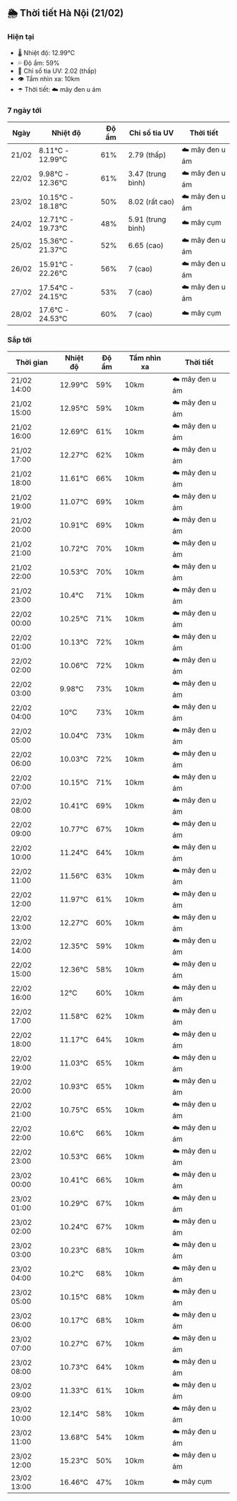 ## 🌦️ Thời tiết Hà Nội (21/02)

### Hiện tại

- 🌡️ Nhiệt độ: 12.99℃
- 💦 Độ ẩm: 59%
- 🌟 Chỉ số tia UV: 2.02 (thấp)
- 👁️ Tầm nhìn xa: 10km
- ☂️ Thời tiết: ☁️ mây đen u ám

### 7 ngày tới

| Ngày | Nhiệt độ | Độ ẩm | Chỉ số tia UV | Thời tiết |
| --- | --- | --- | --- | --- |
| 21/02 | 8.11℃ - 12.99℃ | 61% | 2.79 (thấp) | ☁️ mây đen u ám |
| 22/02 | 9.98℃ - 12.36℃ | 61% | 3.47 (trung bình) | ☁️ mây đen u ám |
| 23/02 | 10.15℃ - 18.18℃ | 50% | 8.02 (rất cao) | ☁️ mây đen u ám |
| 24/02 | 12.71℃ - 19.73℃ | 48% | 5.91 (trung bình) | ☁️ mây cụm |
| 25/02 | 15.36℃ - 21.37℃ | 52% | 6.65 (cao) | ☁️ mây đen u ám |
| 26/02 | 15.91℃ - 22.26℃ | 56% | 7 (cao) | ☁️ mây đen u ám |
| 27/02 | 17.54℃ - 24.15℃ | 53% | 7 (cao) | ☁️ mây đen u ám |
| 28/02 | 17.6℃ - 24.53℃ | 60% | 7 (cao) | ☁️ mây cụm |

### Sắp tới

| Thời gian | Nhiệt độ | Độ ẩm | Tầm nhìn xa | Thời tiết |
| --- | --- | --- | --- | --- |
| 21/02 14:00 | 12.99℃ | 59% | 10km | ☁️ mây đen u ám |
| 21/02 15:00 | 12.95℃ | 59% | 10km | ☁️ mây đen u ám |
| 21/02 16:00 | 12.69℃ | 61% | 10km | ☁️ mây đen u ám |
| 21/02 17:00 | 12.27℃ | 62% | 10km | ☁️ mây đen u ám |
| 21/02 18:00 | 11.61℃ | 66% | 10km | ☁️ mây đen u ám |
| 21/02 19:00 | 11.07℃ | 69% | 10km | ☁️ mây đen u ám |
| 21/02 20:00 | 10.91℃ | 69% | 10km | ☁️ mây đen u ám |
| 21/02 21:00 | 10.72℃ | 70% | 10km | ☁️ mây đen u ám |
| 21/02 22:00 | 10.53℃ | 70% | 10km | ☁️ mây đen u ám |
| 21/02 23:00 | 10.4℃ | 71% | 10km | ☁️ mây đen u ám |
| 22/02 00:00 | 10.25℃ | 71% | 10km | ☁️ mây đen u ám |
| 22/02 01:00 | 10.13℃ | 72% | 10km | ☁️ mây đen u ám |
| 22/02 02:00 | 10.06℃ | 72% | 10km | ☁️ mây đen u ám |
| 22/02 03:00 | 9.98℃ | 73% | 10km | ☁️ mây đen u ám |
| 22/02 04:00 | 10℃ | 73% | 10km | ☁️ mây đen u ám |
| 22/02 05:00 | 10.04℃ | 73% | 10km | ☁️ mây đen u ám |
| 22/02 06:00 | 10.03℃ | 72% | 10km | ☁️ mây đen u ám |
| 22/02 07:00 | 10.15℃ | 71% | 10km | ☁️ mây đen u ám |
| 22/02 08:00 | 10.41℃ | 69% | 10km | ☁️ mây đen u ám |
| 22/02 09:00 | 10.77℃ | 67% | 10km | ☁️ mây đen u ám |
| 22/02 10:00 | 11.24℃ | 64% | 10km | ☁️ mây đen u ám |
| 22/02 11:00 | 11.56℃ | 63% | 10km | ☁️ mây đen u ám |
| 22/02 12:00 | 11.97℃ | 61% | 10km | ☁️ mây đen u ám |
| 22/02 13:00 | 12.27℃ | 60% | 10km | ☁️ mây đen u ám |
| 22/02 14:00 | 12.35℃ | 59% | 10km | ☁️ mây đen u ám |
| 22/02 15:00 | 12.36℃ | 58% | 10km | ☁️ mây đen u ám |
| 22/02 16:00 | 12℃ | 60% | 10km | ☁️ mây đen u ám |
| 22/02 17:00 | 11.58℃ | 62% | 10km | ☁️ mây đen u ám |
| 22/02 18:00 | 11.17℃ | 64% | 10km | ☁️ mây đen u ám |
| 22/02 19:00 | 11.03℃ | 65% | 10km | ☁️ mây đen u ám |
| 22/02 20:00 | 10.93℃ | 65% | 10km | ☁️ mây đen u ám |
| 22/02 21:00 | 10.75℃ | 65% | 10km | ☁️ mây đen u ám |
| 22/02 22:00 | 10.6℃ | 66% | 10km | ☁️ mây đen u ám |
| 22/02 23:00 | 10.53℃ | 66% | 10km | ☁️ mây đen u ám |
| 23/02 00:00 | 10.41℃ | 66% | 10km | ☁️ mây đen u ám |
| 23/02 01:00 | 10.29℃ | 67% | 10km | ☁️ mây đen u ám |
| 23/02 02:00 | 10.24℃ | 67% | 10km | ☁️ mây đen u ám |
| 23/02 03:00 | 10.23℃ | 68% | 10km | ☁️ mây đen u ám |
| 23/02 04:00 | 10.2℃ | 68% | 10km | ☁️ mây đen u ám |
| 23/02 05:00 | 10.15℃ | 68% | 10km | ☁️ mây đen u ám |
| 23/02 06:00 | 10.17℃ | 68% | 10km | ☁️ mây đen u ám |
| 23/02 07:00 | 10.27℃ | 67% | 10km | ☁️ mây đen u ám |
| 23/02 08:00 | 10.73℃ | 64% | 10km | ☁️ mây đen u ám |
| 23/02 09:00 | 11.33℃ | 61% | 10km | ☁️ mây đen u ám |
| 23/02 10:00 | 12.14℃ | 58% | 10km | ☁️ mây đen u ám |
| 23/02 11:00 | 13.68℃ | 54% | 10km | ☁️ mây đen u ám |
| 23/02 12:00 | 15.23℃ | 50% | 10km | ☁️ mây đen u ám |
| 23/02 13:00 | 16.46℃ | 47% | 10km | ☁️ mây cụm |
